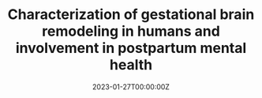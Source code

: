 ---
title: 'Characterization of gestational brain remodeling in humans and involvement in postpartum mental health'
authors:
- Magdalena Martínez García
date: "2023-01-27T00:00:00Z"
doi: ""
publishDate: "2023-01-27T00:00:00Z"
# Publication type.
# Legend: 0 = Uncategorized; 1 = Conference paper; 2 = Journal article;
# 3 = Preprint / Working Paper; 4 = Report; 5 = Book; 6 = Book section;
# 7 = Thesis; 8 = Patent
publication_types: ["7"]
publication: 'Doctorado en Ciencia y Tecnología Biomédica. Universidad Carlos III de Madrid'
tags:
- Thesis
featured: false
links:
- name: Enlace a la tesis
  url: https://e-archivo.uc3m.es/bitstream/handle/10016/36450/tesis_magdalena-teresa_martinez_garcia_2023.pdf
---
